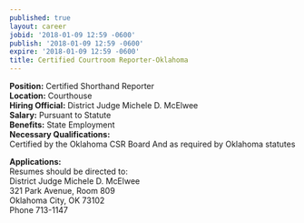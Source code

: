 ```yaml
---
published: true
layout: career
jobid: '2018-01-09 12:59 -0600'
publish: '2018-01-09 12:59 -0600'
expire: '2018-01-09 12:59 -0600'
title: Certified Courtroom Reporter-Oklahoma
---
```

**Position:** Certified Shorthand Reporter  
**Location:** Courthouse  
**Hiring Official:** District Judge Michele D. McElwee  
**Salary:** Pursuant to Statute  
**Benefits:** State Employment  
**Necessary Qualifications:**  
Certified by the Oklahoma CSR Board
And as required by Oklahoma statutes

**Applications:**  
Resumes should be directed to:  
District Judge Michele D. McElwee  
321 Park Avenue, Room 809  
Oklahoma City, OK 73102  
Phone 713-1147

